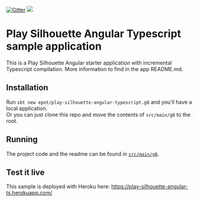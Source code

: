 [![Gitter](https://img.shields.io/gitter/room/gitterHQ/gitter.svg)](https://gitter.im/play-silhouette-angular4-seed?utm_source=badge&utm_medium=badge&utm_campaign=pr-badge&utm_content=badge)
[<img src="https://img.shields.io/travis/epot/play-silhouette-angular-typescript.g8.svg"/>](https://travis-ci.org/epot/play-silhouette-angular-typescript.g8)

# Play Silhouette Angular Typescript sample application
This is a Play Silhouette Angular starter application with incremental Typescript compilation.
More information to find in the app README.md.

## Installation
Run `sbt new epot/play-silhouette-angular-typescript.g8` and you'll have a local application.  
Or you can just clone this repo and move the contents of `src/main/g8` to the root.  

## Running
The project code and the readme can be found in [`src/main/g8`](src/main/g8).

## Test it live
This sample is deployed with Heroku here:
https://play-silhouette-angular-ts.herokuapp.com/